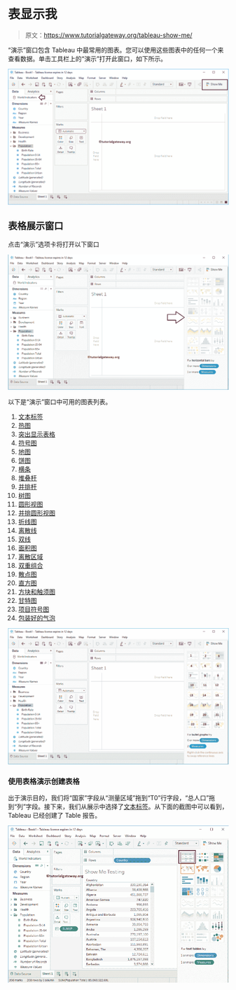 # 表显示我

> 原文：<https://www.tutorialgateway.org/tableau-show-me/>

“演示”窗口包含 Tableau 中最常用的图表。您可以使用这些图表中的任何一个来查看数据。单击工具栏上的“演示”打开此窗口，如下所示。

![Tableau Show Me 1](img/5d3af7c7db4f1fa7003a2e9d1ee8b2c2.png)

## 表格展示窗口

点击“演示”选项卡将打开以下窗口

![Tableau Show Me 2](img/11c5ae58ca79ace8263afdf9975f0229.png)

以下是“演示”窗口中可用的图表列表。

1.  [文本标签](https://www.tutorialgateway.org/tableau-text-label/)
2.  [热图](https://www.tutorialgateway.org/tableau-heat-map/)
3.  [突出显示表格](https://www.tutorialgateway.org/highlight-table-in-tableau/)
4.  [符号图](https://www.tutorialgateway.org/how-to-create-a-map-in-tableau/)
5.  [地图](https://www.tutorialgateway.org/maps-in-tableau/)
6.  [饼图](https://www.tutorialgateway.org/pie-chart-in-tableau/)
7.  [横条](https://www.tutorialgateway.org/bar-chart-in-tableau/)
8.  [堆叠杆](https://www.tutorialgateway.org/stacked-bar-chart-in-tableau/)
9.  [并排杆](https://www.tutorialgateway.org/grouped-bar-chart-in-tableau/)
10.  [树图](https://www.tutorialgateway.org/tableau-treemap/)
11.  [圆形视图](https://www.tutorialgateway.org/circle-views-in-tableau/)
12.  [并排圆形视图](https://www.tutorialgateway.org/circle-views-in-tableau/)
13.  [折线图](https://www.tutorialgateway.org/tableau-line-chart/)
14.  [离散线](https://www.tutorialgateway.org/tableau-line-chart/)
15.  [双线](https://www.tutorialgateway.org/dual-lines-chart-in-tableau/)
16.  [面积图](https://www.tutorialgateway.org/tableau-area-chart/)
17.  [离散区域](https://www.tutorialgateway.org/tableau-area-chart/)
18.  [双重组合](https://www.tutorialgateway.org/tableau-dual-combination-chart/)
19.  [散点图](https://www.tutorialgateway.org/tableau-scatter-plot/)
20.  [直方图](https://www.tutorialgateway.org/tableau-histogram/)
21.  [方块和触须图](https://www.tutorialgateway.org/tableau-box-plot/)
22.  [甘特图](https://www.tutorialgateway.org/gantt-chart-in-tableau/)
23.  [项目符号图](https://www.tutorialgateway.org/tableau-bullet-graph/)
24.  [包装好的气泡](https://www.tutorialgateway.org/tableau-bubble-chart/)

![Tableau Show Me 3](img/415a38a81d10dff22cb3ce2f44501ba2.png)

### 使用表格演示创建表格

出于演示目的，我们将“国家”字段从“测量区域”拖到“T0”行字段，“总人口”拖到“列”字段。接下来，我们从展示中选择了[文本标签](https://www.tutorialgateway.org/tableau-text-label/)。从下面的截图中可以看到，Tableau 已经创建了 Table 报告。

![Tableau Show Me 4](img/6499073a765ab882fa5b216fbd9fcc3e.png)